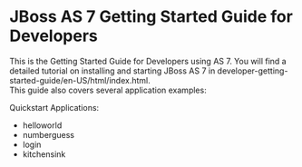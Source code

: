 JBoss AS 7 Getting Started Guide for Developers
===============================================

This is the Getting Started Guide for Developers using AS 7. You will find a detailed tutorial on
installing and starting JBoss AS 7 in developer-getting-started-guide/en-US/html/index.html.  
This guide also covers several application examples:

Quickstart Applications:
- helloworld
- numberguess
- login
- kitchensink

